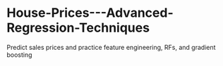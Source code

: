 # House-Prices---Advanced-Regression-Techniques
Predict sales prices and practice feature engineering, RFs, and gradient boosting
<Br>
